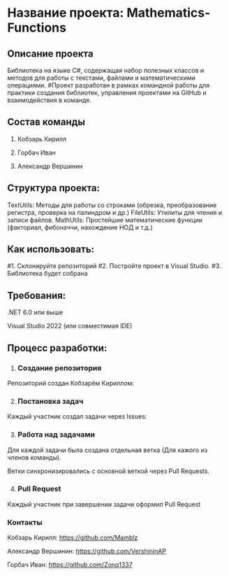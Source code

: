 # Название проекта: Mathematics-Functions
## Описание проекта
Библиотека на языке C#, содержащая набор полезных классов и методов для работы с текстами, файлами и математическими операциями.
#Проект разработан в рамках командной работы для практики создания библиотек, управления проектами на GitHub и взаимодействия в команде.

## Состав команды

1. Кобзарь Кирилл

2. Горбач Иван

3. Александр Вершинин

## Структура проекта:
TextUtils: Методы для работы со строками (обрезка, преобразование регистра, проверка на палиндром и др.)
FileUtils: Утилиты для чтения и записи файлов.
MathUtils: Простейшие математические функции (факториал, фибоначчи, нахождение НОД и т.д.)


## Как использовать:
#1. Склонируйте репозиторий
#2. Постройте проект в Visual Studio.
#3. Библиотека будет собрана

## Требования:

.NET 6.0 или выше

Visual Studio 2022 (или совместимая IDE)

## Процесс разработки:

1. ### Создание репозитория

Репозиторий создан Кобзарём Кириллом:

2. ### Постановка задач

Каждый участник создал задачи через Issues:

3. ### Работа над задачами

Для каждой задачи была создана отдельная ветка (Для кажого из членов команды).

Ветки синхронизировались с основной веткой через Pull Requests.

4. ### Pull Request

 Каждый участник при завершении задачи оформил Pull Request

### Контакты

Кобзарь Кирилл: https://github.com/Mamblz

Александр Вершинин: https://github.com/VershininAP

Горбач Иван: https://github.com/Zonq1337
